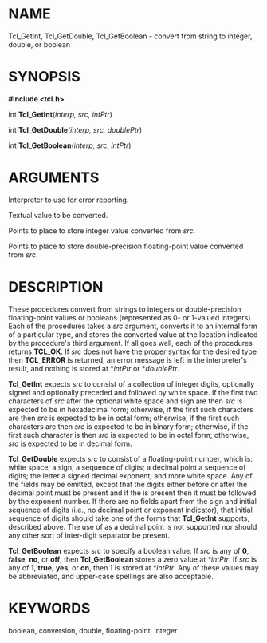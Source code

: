 # NAME

Tcl_GetInt, Tcl_GetDouble, Tcl_GetBoolean - convert from string to
integer, double, or boolean

# SYNOPSIS

**#include \<tcl.h\>**

int **Tcl_GetInt**(*interp, src, intPtr*)

int **Tcl_GetDouble**(*interp, src, doublePtr*)

int **Tcl_GetBoolean**(*interp, src, intPtr*)

# ARGUMENTS

Interpreter to use for error reporting.

Textual value to be converted.

Points to place to store integer value converted from *src*.

Points to place to store double-precision floating-point value converted
from *src*.

# DESCRIPTION

These procedures convert from strings to integers or double-precision
floating-point values or booleans (represented as 0- or 1-valued
integers). Each of the procedures takes a *src* argument, converts it to
an internal form of a particular type, and stores the converted value at
the location indicated by the procedure\'s third argument. If all goes
well, each of the procedures returns **TCL_OK**. If *src* does not have
the proper syntax for the desired type then **TCL_ERROR** is returned,
an error message is left in the interpreter\'s result, and nothing is
stored at \**intPtr* or \**doublePtr*.

**Tcl_GetInt** expects *src* to consist of a collection of integer
digits, optionally signed and optionally preceded and followed by white
space. If the first two characters of *src* after the optional white
space and sign are then *src* is expected to be in hexadecimal form;
otherwise, if the first such characters are then *src* is expected to be
in octal form; otherwise, if the first such characters are then *src* is
expected to be in binary form; otherwise, if the first such character is
then *src* is expected to be in octal form; otherwise, *src* is expected
to be in decimal form.

**Tcl_GetDouble** expects *src* to consist of a floating-point number,
which is: white space; a sign; a sequence of digits; a decimal point a
sequence of digits; the letter a signed decimal exponent; and more white
space. Any of the fields may be omitted, except that the digits either
before or after the decimal point must be present and if the is present
then it must be followed by the exponent number. If there are no fields
apart from the sign and initial sequence of digits (i.e., no decimal
point or exponent indicator), that initial sequence of digits should
take one of the forms that **Tcl_GetInt** supports, described above. The
use of as a decimal point is not supported nor should any other sort of
inter-digit separator be present.

**Tcl_GetBoolean** expects *src* to specify a boolean value. If *src* is
any of **0**, **false**, **no**, or **off**, then **Tcl_GetBoolean**
stores a zero value at *\*intPtr*. If *src* is any of **1**, **true**,
**yes**, or **on**, then 1 is stored at *\*intPtr*. Any of these values
may be abbreviated, and upper-case spellings are also acceptable.

# KEYWORDS

boolean, conversion, double, floating-point, integer
